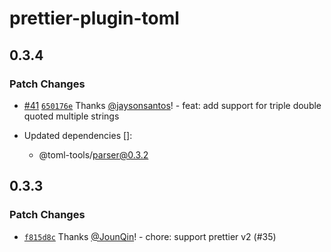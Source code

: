 # prettier-plugin-toml

## 0.3.4

### Patch Changes

- [#41](https://github.com/un-ts/toml-tools/pull/41) [`650176e`](https://github.com/un-ts/toml-tools/commit/650176e53e891b7c2d20c79538cb02e3be4e9c2b) Thanks [@jaysonsantos](https://github.com/jaysonsantos)! - feat: add support for triple double quoted multiple strings

- Updated dependencies []:
  - @toml-tools/parser@0.3.2

## 0.3.3

### Patch Changes

- [`f815d8c`](https://github.com/un-ts/toml-tools/commit/f815d8c6c9c05150354057d3a1a3370fadce44aa) Thanks [@JounQin](https://github.com/JounQin)! - chore: support prettier v2 (#35)
